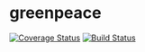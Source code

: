 # greenpeace
[![Coverage Status](https://coveralls.io/repos/github/greenpeace-wits/greenpeace/badge.svg?branch=coverallstests)](https://coveralls.io/github/greenpeace-wits/greenpeace?branch=coverallstests)
[![Build Status](https://travis-ci.com/greenpeace-wits/greenpeace.svg?branch=master)](https://travis-ci.com/greenpeace-wits/greenpeace)

